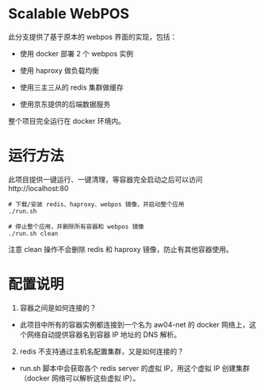 # Scalable WebPOS

此分支提供了基于原本的 webpos 界面的实现，包括：

* 使用 docker 部署 2 个 webpos 实例

* 使用 haproxy 做负载均衡

* 使用三主三从的 redis 集群做缓存

* 使用京东提供的后端数据服务

整个项目完全运行在 docker 环境内。

# 运行方法

此项目提供一键运行、一键清理，等容器完全启动之后可以访问 http://localhost:80

```shell
# 下载/安装 redis、haproxy、webpos 镜像，并启动整个应用
./run.sh

# 停止整个应用，并删除所有容器和 webpos 镜像
./run.sh clean
```

注意 clean 操作不会删除 redis 和 haproxy 镜像，防止有其他容器使用。

# 配置说明

1. 容器之间是如何连接的？

* 此项目中所有的容器实例都连接到一个名为 aw04-net 的 docker 网络上，这个网络自动提供容器名到容器 IP 地址的 DNS 解析。

2. redis 不支持通过主机名配置集群，又是如何连接的？

* run.sh 脚本中会获取各个 redis server 的虚拟 IP，用这个虚拟 IP 创建集群（docker 网络可以解析这些虚拟 IP）。
